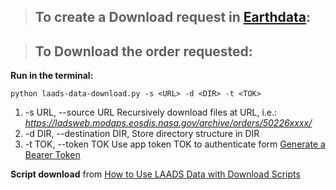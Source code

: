 >## To create a Download request in [Earthdata](https://ladsweb.modaps.eosdis.nasa.gov):


>## To Download the order requested:
**Run in the terminal:**

    python laads-data-download.py -s <URL> -d <DIR> -t <TOK>
1. -s URL, --source URL  Recursively download files at URL, i.e.: *https://ladsweb.modaps.eosdis.nasa.gov/archive/orders/50226xxxx/*
2. -d DIR, --destination DIR, Store directory structure in DIR
3. -t TOK, --token TOK   Use app token TOK to authenticate form [Generate a Bearer Token](https://urs.earthdata.nasa.gov/users/)

**Script download** from [How to Use LAADS Data with Download Scripts](https://ladsweb.modaps.eosdis.nasa.gov/tools-and-services/data-download-scripts/#python)
